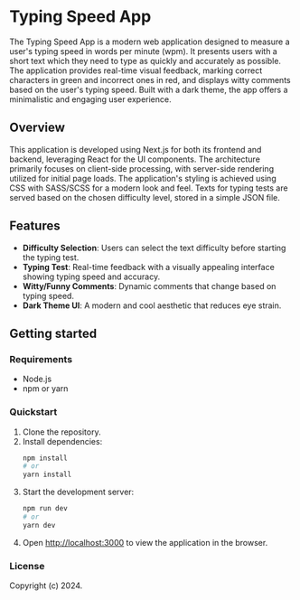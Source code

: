 # Typing Speed App

The Typing Speed App is a modern web application designed to measure a user's typing speed in words per minute (wpm). It presents users with a short text which they need to type as quickly and accurately as possible. The application provides real-time visual feedback, marking correct characters in green and incorrect ones in red, and displays witty comments based on the user's typing speed. Built with a dark theme, the app offers a minimalistic and engaging user experience.

## Overview

This application is developed using Next.js for both its frontend and backend, leveraging React for the UI components. The architecture primarily focuses on client-side processing, with server-side rendering utilized for initial page loads. The application's styling is achieved using CSS with SASS/SCSS for a modern look and feel. Texts for typing tests are served based on the chosen difficulty level, stored in a simple JSON file.

## Features

- **Difficulty Selection**: Users can select the text difficulty before starting the typing test.
- **Typing Test**: Real-time feedback with a visually appealing interface showing typing speed and accuracy.
- **Witty/Funny Comments**: Dynamic comments that change based on typing speed.
- **Dark Theme UI**: A modern and cool aesthetic that reduces eye strain.

## Getting started

### Requirements

- Node.js
- npm or yarn

### Quickstart

1. Clone the repository.
2. Install dependencies:
   ```bash
   npm install
   # or
   yarn install
   ```
3. Start the development server:
   ```bash
   npm run dev
   # or
   yarn dev
   ```
4. Open [http://localhost:3000](http://localhost:3000) to view the application in the browser.

### License

Copyright (c) 2024.